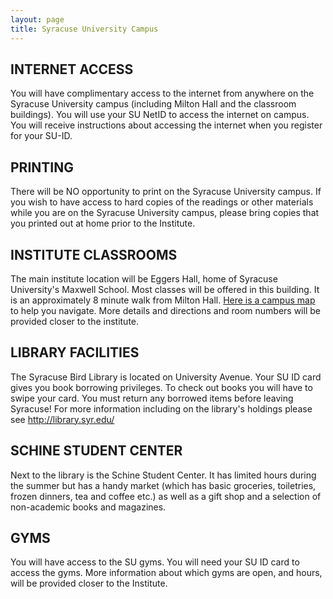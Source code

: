 ```yaml
---
layout: page
title: Syracuse University Campus
---
```



INTERNET ACCESS
---------------

You will have complimentary access to the internet from anywhere on the Syracuse University campus (including Milton Hall and the classroom buildings). You will use your SU NetID to access the internet on campus. You will receive instructions about accessing the internet when you register for your SU-ID.

PRINTING
--------

There will be NO opportunity to print on the Syracuse University campus. If you wish to have access to hard copies of the readings or other materials while you are on the Syracuse University campus, please bring copies that you printed out at home prior to the Institute.

INSTITUTE CLASSROOMS
--------------------

The main institute location will be Eggers Hall, home of Syracuse University's Maxwell School. Most classes will be offered in this building. It is an approximately 8 minute walk from Milton Hall. [Here is a campus map](https://www.syracuse.edu/map/) to help you navigate. More details and directions and room numbers will be provided closer to the institute.

LIBRARY FACILITIES 
------------------

The Syracuse Bird Library is located on University Avenue. Your SU ID card gives you book borrowing privileges. To check out books you will have to swipe your card. You must return any borrowed items before leaving Syracuse! For more information including on the library's holdings please see <http://library.syr.edu/>

SCHINE STUDENT CENTER
---------------------

Next to the library is the Schine Student Center. It has limited hours during the summer but has a handy market (which has basic groceries, toiletries, frozen dinners, tea and coffee etc.) as well as a gift shop and a selection of non-academic books and magazines.

GYMS
----

You will have access to the SU gyms. You will need your SU ID card to access the gyms. More information about which gyms are open, and hours, will be provided closer to the Institute.
